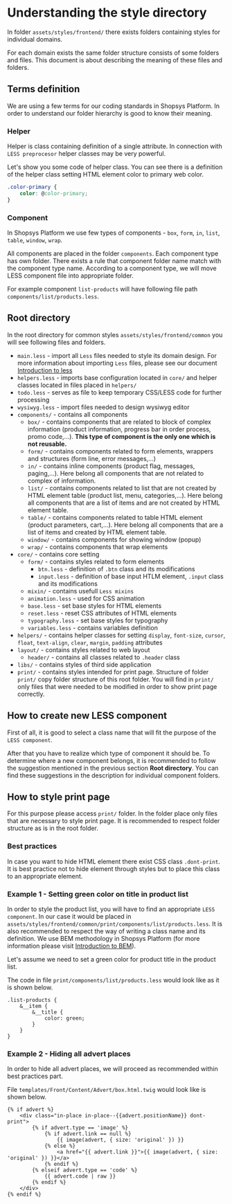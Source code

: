 # Understanding the style directory

In folder `assets/styles/frontend/` there exists folders containing styles for individual domains.

For each domain exists the same folder structure consists of some folders and files.
This document is about describing the meaning of these files and folders.

## Terms definition

We are using a few terms for our coding standards in Shopsys Platform.
In order to understand our folder hierarchy is good to know their meaning.

### Helper

Helper is class containing definition of a single attribute.
In connection with `LESS preprocesor` helper classes may be very powerful.

Let's show you some code of helper class. You can see there is a definition of the helper class setting HTML element color to primary web color.

```css
.color-primary {
    color: @color-primary;
}
```

### Component

In Shopsys Platform we use few types of components - `box`, `form`, `in`, `list`, `table`, `window`, `wrap`.

All components are placed in the folder `components`. Each component type has own folder.
There exists a rule that component folder name match with the component type name.
According to a component type, we will move LESS component file into appropriate folder.

For example component `list-products` will have following file path `components/list/products.less`.

## Root directory

In the root directory for common styles `assets/styles/frontend/common` you will see following files and folders.

-   `main.less` - import all `Less` files needed to style its domain design. For more information about importing `Less` files, please see our document [Introduction to less](./introduction-to-less.md)
-   `helpers.less` - imports base configuration located in `core/` and helper classes located in files placed in `helpers/`
-   `todo.less` - serves as file to keep temporary CSS/LESS code for further processing
-   `wysiwyg.less` - import files needed to design wysiwyg editor
-   `components/` - contains all components
    -   `box/` - contains components that are related to block of complex information (product information, progress bar in order process, promo code,...). **This type of component is the only one which is not reusable.**
    -   `form/` - contains components related to form elements, wrappers and structures (form line, error messages,...)
    -   `in/` - contains inline components (product flag, messages, paging,...). Here belong all components that are not related to complex of information.
    -   `list/` - contains components related to list that are not created by HTML element table (product list, menu, categories,...). Here belong all components that are a list of items and are not created by HTML element table.
    -   `table/` - contains components related to table HTML element (product parameters, cart,...). Here belong all components that are a list of items and created by HTML element table.
    -   `window/` - contains components for showing window (popup)
    -   `wrap/` - contains components that wrap elements
-   `core/` - contains core setting
    -   `form/` - contains styles related to form elements
        -   `btn.less` - definition of `.btn` class and its modifications
        -   `input.less` - definition of base input HTLM element, `.input` class and its modifications
    -   `mixin/` - contains usefull `Less mixins`
    -   `animation.less` - used for CSS animation
    -   `base.less` - set base styles for HTML elements
    -   `reset.less` - reset CSS attributes of HTML elements
    -   `typography.less` - set base styles for typography
    -   `variables.less` - contains variables definition
-   `helpers/` - contains helper classes for setting `display`, `font-size`, `cursor`, `float`, `text-align`, `clear`, `margin`, `padding` attributes
-   `layout/` - contains styles related to web layout
    -   `header/` - contains all classes related to `.header` class
-   `libs/` - contains styles of third side application
-   `print/` - contains styles intended for print page. Structure of folder `print/` copy folder structure of this root folder. You will find in `print/` only files that were needed to be modified in order to show print page correctly.

## How to create new LESS component

First of all, it is good to select a class name that will fit the purpose of the `LESS component`.

After that you have to realize which type of component it should be.
To determine where a new component belongs, it is recommended to follow the suggestion mentioned in the previous section **Root directory**.
You can find these suggestions in the description for individual component folders.

## How to style print page

For this purpose please access `print/` folder.
In the folder place only files that are necessary to style print page.
It is recommended to respect folder structure as is in the root folder.

### Best practices

In case you want to hide HTML element there exist CSS class `.dont-print`.
It is best practice not to hide element through styles but to place this class to an appropriate element.

### Example 1 - Setting green color on title in product list

In order to style the product list, you will have to find an appropriate `LESS component`.
In our case it would be placed in `assets/styles/frontend/common/print/components/list/products.less`.
It is also recommended to respect the way of writing a class name and its definition.
We use BEM methodology in Shopsys Platform (for more information please visit [Introduction to BEM](http://getbem.com/introduction/)).

Let's assume we need to set a green color for product title in the product list.

The code in file `print/components/list/products.less` would look like as it is shown below.

```less
.list-products {
    &__item {
        &__title {
            color: green;
        }
    }
}
```

### Example 2 - Hiding all advert places

In order to hide all advert places, we will proceed as recommended within best practices part.

File `templates/Front/Content/Advert/box.html.twig` would look like is shown below.

```twig
{% if advert %}
    <div class="in-place in-place--{{advert.positionName}} dont-print">
        {% if advert.type == 'image' %}
            {% if advert.link == null %}
                {{ image(advert, { size: 'original' }) }}
            {% else %}
                <a href="{{ advert.link }}">{{ image(advert, { size: 'original' }) }}</a>
            {% endif %}
        {% elseif advert.type == 'code' %}
            {{ advert.code | raw }}
        {% endif %}
    </div>
{% endif %}
```
